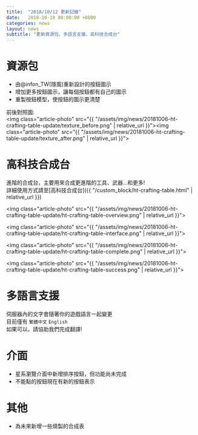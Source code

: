 ```yaml
---
title:  "2018/10/12 更新記錄"
date:   2018-10-10 00:00:00 +0800
categories: news
layout: news
subtitle: "更新資源包、多語言支援、高科技合成台"
---
```


# 資源包

* 由@infon_TW(隱風)重新設計的按鈕圖示  
* 增加更多按鈕圖示，讓每個按鈕都有自己的圖示  
* 重製按鈕模型，使按鈕的圖示更清楚

前後對照圖:  
<img class="article-photo" src="{{ "/assets/img/news/20181006-ht-crafting-table-update/texture_before.png" | relative_url }}"><img class="article-photo" src="{{ "/assets/img/news/20181006-ht-crafting-table-update/texture_after.png" | relative_url }}">

# 高科技合成台

進階的合成台，主要用來合成更進階的工具、武器...和更多!  
詳細使用方式請至[高科技合成台]({{ "/custom_block/ht-crafting-table.html" | relative_url }})

<img class="article-photo" src="{{ "/assets/img/news/20181006-ht-crafting-table-update/ht-crafting-table-overview.png" | relative_url }}">

<img class="article-photo" src="{{ "/assets/img/news/20181006-ht-crafting-table-update/ht-crafting-table-interface.png" | relative_url }}">

<img class="article-photo" src="{{ "/assets/img/news/20181006-ht-crafting-table-update/ht-crafting-table-complete.png" | relative_url }}">

<img class="article-photo" src="{{ "/assets/img/news/20181006-ht-crafting-table-update/ht-crafting-table-success.png" | relative_url }}">

# 多語言支援

伺服器內的文字會隨著你的遊戲語言一起變更  
目前僅有 `繁體中文` `English`  
如果可以，請協助我們完成翻譯!

# 介面

* 星系瀏覽介面中新增排序按鈕，但功能尚未完成  
* 不能點的按鈕現在有新的按鈕表示

# 其他

* 為未來新增一些燒製的合成表